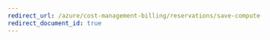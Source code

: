 ```yaml
---
redirect_url: /azure/cost-management-billing/reservations/save-compute-costs-reservations
redirect_document_id: true
---
```

